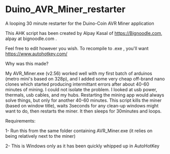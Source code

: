 # Duino_AVR_Miner_restarter
A looping 30 minute restarter for the Duino-Coin AVR Miner application

This AHK script has been created by Alpay Kasal of https://Bignoodle.com, alpay at bignoodle.com .

Feel free to edit however you wish. To recompile to .exe , you'll want https://www.autohotkey.com/

Why was this made?

My AVR_Miner.exe (v2.56) worked well with my first batch of arduinos (metro mini's based
on 328p), and I added some very cheap off-brand nano clones which started producing
intermittant errors after about 40-60 minutes of mining. I could not isolate the problem. I looked
at usb power, thermals, usb cables, and my hubs. Restarting the mining app would always solve
things, but only for another 40-60 minutes. This script kills the miner (based on window title),
waits 3seconds for any clean-up windows might want to do, then restarts the miner. It then
sleeps for 30minutes and loops.

Requirements:

1- Run this from the same folder containing AVR_Miner.exe (it relies on being relatively next to the miner)

2- This is Windows only as it has been quickly whipped up in AutoHotKey
